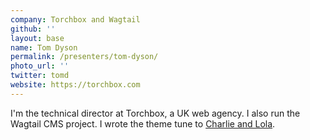 ```yaml
---
company: Torchbox and Wagtail
github: ''
layout: base
name: Tom Dyson
permalink: /presenters/tom-dyson/
photo_url: ''
twitter: tomd
website: https://torchbox.com
---
```


I'm the technical director at Torchbox, a UK web agency. I also run the Wagtail CMS project. I wrote the theme tune to [Charlie and Lola](https://en.wikipedia.org/wiki/Charlie_and_Lola).